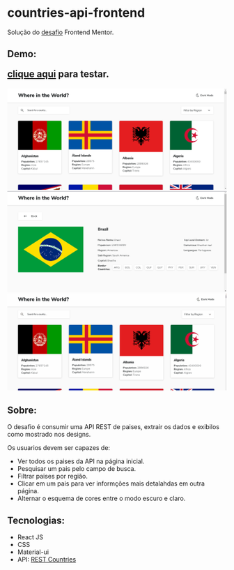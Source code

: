 # countries-api-frontend

Solução do <a href="https://www.frontendmentor.io/challenges/rest-countries-api-with-color-theme-switcher-5cacc469fec04111f7b848ca">desafio</a> Frontend Mentor.

## Demo: <p><a href="https://85t6k.csb.app/">clique aqui</a> para testar.</p>

<img src="./.github/Screenshot_1.png" />
<img src="./.github/Screenshot_2.png" />
<img src="./.github/gif.gif" />

## Sobre:

O desafio é consumir uma API REST de paises, extrair os dados e exibilos como mostrado nos designs.

Os usuarios devem ser capazes de: <br />

- Ver todos os paises da API na página inicial.
- Pesquisar um pais pelo campo de busca.
- Filtrar paises por região.
- Clicar em um pais para ver informções mais detalahdas em outra página.
- Alternar o esquema de cores entre o modo escuro e claro.

## Tecnologias:

- React JS
- CSS
- Material-ui
- API: <a href="https://restcountries.eu/#rest-countries">REST Countries</a>

